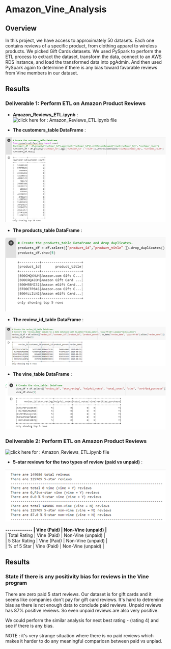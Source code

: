 # Amazon_Vine_Analysis

## Overview
In this project, we have access to approximately 50 datasets. Each one contains reviews of a specific product, from clothing apparel to wireless products.  We picked Gift Cards datasets. 
We used PySpark to perform the ETL process to extract the dataset, transform the data, connect to an AWS RDS instance, and load the transformed data into pgAdmin. And then used PySpark again to determine if there is any bias toward favorable reviews from Vine members in our dataset. 


## Results

### Deliverable 1: Perform ETL on Amazon Product Reviews

* **Amazon_Reviews_ETL.ipynb** :  
![click here for : Amazon_Reviews_ETL.ipynb file](https://github.com/dhaval-28/Amazon_Vine_Analysis/blob/main/Amazon_Reviews_ETL.ipynb)

* **The customers_table DataFrame** :  
<p align="left">
<img src = "https://github.com/dhaval-28/Amazon_Vine_Analysis/blob/main/Images/Customer_Table_DF.png" /><br>
</p>

* **The products_table DataFrame** :  
<p align="left">
<img src = "https://github.com/dhaval-28/Amazon_Vine_Analysis/blob/main/Images/Products_Table_DF.png" /><br>
</p>

* **The review_id_table DataFrame** :  
<p align="left">
<img src = "https://github.com/dhaval-28/Amazon_Vine_Analysis/blob/main/Images/review_id_table_DF.png" /><br>
</p>

* **The vine_table DataFrame** :  
<p align="left">
<img src = "https://github.com/dhaval-28/Amazon_Vine_Analysis/blob/main/Images/vine_table_DF.png" /><br>
</p>


### Deliverable 2: Perform ETL on Amazon Product Reviews
![click here for : Amazon_Reviews_ETL.ipynb file](https://github.com/dhaval-28/Amazon_Vine_Analysis/blob/main/Vine_Review_Analysis.ipynb)

* **5-star reviews for the two types of review (paid vs unpaid)** :  
<p align="center">
<img src = "https://github.com/dhaval-28/Amazon_Vine_Analysis/blob/main/Images/Del-2.png" /><br>
</p>

**------------- | Vine (Paid) | Non-Vine (unpaid) |** <br>
| Total Rating  | Vine (Paid) | Non-Vine (unpaid) | <br>
| 5 Star Rating | Vine (Paid) | Non-Vine (unpaid) | <br>
| % of 5 Star   | Vine (Paid) | Non-Vine (unpaid) | <br>

## Results

### State if there is any positivity bias for reviews in the Vine program
There are zero paid 5 start reviews. Our dataset is for gift cards and it seems like companies don't pay for gift card reviews. It's hard to detremine bias as there is not enough data to conclude paid reviews. Unpaid reviews has 87% positive reviews. So even unpaid reviews are also very positive.

We could perform the similar analysis for next best rating - (rating 4) and see if there is any bias. 

NOTE : it's very strange situation where there is no paid reviews which makes it harder to do any meaningful compariosn between paid vs unpiad. 




